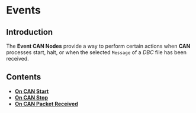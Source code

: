 # Events

## Introduction

The **Event CAN Nodes** provide a way to perform certain actions when **CAN** processes start, halt, or when the selected `Message` of a _DBC_ file has been received.

## Contents

* [**On CAN Start**](oncanstart.md)
* [**On CAN Stop**](oncanstop.md)
* [**On CAN Packet Received**](oncanpacketreceived.md)


